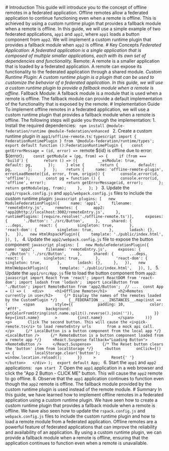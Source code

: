 
   #   I n t r o d u c t i o n 
 
 T h i s   g u i d e   w i l l   i n t r o d u c e   y o u   t o   t h e   c o n c e p t   o f   o f f l i n e   r e m o t e s   i n   a   f e d e r a t e d   a p p l i c a t i o n .   O f f l i n e   r e m o t e s   a l l o w   a   f e d e r a t e d   a p p l i c a t i o n   t o   c o n t i n u e   f u n c t i o n i n g   e v e n   w h e n   a   r e m o t e   i s   o f f l i n e .   T h i s   i s   a c h i e v e d   b y   u s i n g   a   c u s t o m   r u n t i m e   p l u g i n   t h a t   p r o v i d e s   a   f a l l b a c k   m o d u l e   w h e n   a   r e m o t e   i s   o f f l i n e . 
 
 I n   t h i s   g u i d e ,   w e   w i l l   u s e   a   s i m p l e   e x a m p l e   o f   t w o   f e d e r a t e d   a p p l i c a t i o n s ,   ` a p p 1 `   a n d   ` a p p 2 ` ,   w h e r e   ` a p p 1 `   l o a d s   a   b u t t o n   c o m p o n e n t   f r o m   ` a p p 2 ` .   W e   w i l l   i m p l e m e n t   a   c u s t o m   r u n t i m e   p l u g i n   t h a t   p r o v i d e s   a   f a l l b a c k   m o d u l e   w h e n   ` a p p 2 `   i s   o f f l i n e . 
 
 #   K e y   C o n c e p t s 
 
 *   * * F e d e r a t e d   A p p l i c a t i o n * * :   A   f e d e r a t e d   a p p l i c a t i o n   i s   a   s i n g l e   a p p l i c a t i o n   t h a t   i s   c o m p o s e d   o f   m u l t i p l e   s m a l l e r   a p p l i c a t i o n s ,   e a c h   w i t h   i t s   o w n   s e t   o f   d e p e n d e n c i e s   a n d   f u n c t i o n a l i t y . 
 *   * * R e m o t e * * :   A   r e m o t e   i s   a   s m a l l e r   a p p l i c a t i o n   t h a t   i s   l o a d e d   b y   a   f e d e r a t e d   a p p l i c a t i o n .   A   r e m o t e   c a n   e x p o s e   i t s   f u n c t i o n a l i t y   t o   t h e   f e d e r a t e d   a p p l i c a t i o n   t h r o u g h   a   s h a r e d   m o d u l e . 
 *   * * C u s t o m   R u n t i m e   P l u g i n * * :   A   c u s t o m   r u n t i m e   p l u g i n   i s   a   p l u g i n   t h a t   c a n   b e   u s e d   t o   c u s t o m i z e   t h e   b e h a v i o r   o f   a   f e d e r a t e d   a p p l i c a t i o n .   I n   t h i s   g u i d e ,   w e   w i l l   u s e   a   c u s t o m   r u n t i m e   p l u g i n   t o   p r o v i d e   a   f a l l b a c k   m o d u l e   w h e n   a   r e m o t e   i s   o f f l i n e . 
 *   * * F a l l b a c k   M o d u l e * * :   A   f a l l b a c k   m o d u l e   i s   a   m o d u l e   t h a t   i s   u s e d   w h e n   a   r e m o t e   i s   o f f l i n e .   T h e   f a l l b a c k   m o d u l e   c a n   p r o v i d e   a   d e f a u l t   i m p l e m e n t a t i o n   o f   t h e   f u n c t i o n a l i t y   t h a t   i s   e x p o s e d   b y   t h e   r e m o t e . 
 
 #   I m p l e m e n t a t i o n   G u i d e 
 
 T o   i m p l e m e n t   o f f l i n e   r e m o t e s   i n   a   f e d e r a t e d   a p p l i c a t i o n ,   w e   w i l l   u s e   a   c u s t o m   r u n t i m e   p l u g i n   t h a t   p r o v i d e s   a   f a l l b a c k   m o d u l e   w h e n   a   r e m o t e   i s   o f f l i n e .   T h e   f o l l o w i n g   s t e p s   w i l l   g u i d e   y o u   t h r o u g h   t h e   i m p l e m e n t a t i o n : 
 
 1 .   I n s t a l l   t h e   r e q u i r e d   d e p e n d e n c i e s : 
 ` ` ` 
 n p m   i n s t a l l   @ m o d u l e - f e d e r a t i o n / r u n t i m e   @ m o d u l e - f e d e r a t i o n / e n h a n c e d 
 ` ` ` 
 2 .   C r e a t e   a   c u s t o m   r u n t i m e   p l u g i n   i n   ` a p p 1 / o f f l i n e - r e m o t e . t s ` : 
 ` ` ` t y p e s c r i p t 
 i m p o r t   {   F e d e r a t i o n R u n t i m e P l u g i n   }   f r o m   ' @ m o d u l e - f e d e r a t i o n / r u n t i m e / t y p e s ' ; 
 
 e x p o r t   d e f a u l t   f u n c t i o n   ( ) : F e d e r a t i o n R u n t i m e P l u g i n   { 
 
     c o n s t   g e t E r r o r M e s s a g e   =   ( i d ,   e r r o r )   = >   ` r e m o t e   $ { i d }   i s   o f f l i n e   d u e   t o   e r r o r :   $ { e r r o r } ` ; 
 
     c o n s t   g e t M o d u l e   =   ( p g ,   f r o m )   = >   { 
         i f   ( f r o m   = = =   ' b u i l d ' )   { 
             r e t u r n   ( )   = >   ( { 
                 _ _ e s M o d u l e :   t r u e , 
                 d e f a u l t :   p g , 
             } ) ; 
         }   e l s e   { 
             r e t u r n   { 
                 d e f a u l t :   p g , 
             } ; 
         } 
     } ; 
 
     r e t u r n   { 
         n a m e :   ' o f f l i n e - r e m o t e - p l u g i n ' , 
         e r r o r L o a d R e m o t e ( { i d ,   e r r o r ,   f r o m ,   o r i g i n } )   { 
             c o n s o l e . e r r o r ( i d ,   ' o f f l i n e ' ) ; 
             c o n s t   p g   =   f u n c t i o n   ( )   { 
                 c o n s o l e . e r r o r ( i d ,   ' o f f l i n e ' ,   e r r o r ) ; 
                 r e t u r n   g e t E r r o r M e s s a g e ( i d ,   e r r o r ) ; 
             } ; 
 
             r e t u r n   g e t M o d u l e ( p g ,   f r o m ) ; 
         } , 
     } ; 
 } 
 ` ` ` 
 3 .   U p d a t e   t h e   ` a p p 1 / r s p a c k . c o n f i g . j s `   a n d   ` a p p 1 / w e b p a c k . c o n f i g . j s `   f i l e s   t o   i n c l u d e   t h e   c u s t o m   r u n t i m e   p l u g i n : 
 ` ` ` j a v a s c r i p t 
 p l u g i n s :   [ 
     n e w   M o d u l e F e d e r a t i o n P l u g i n ( { 
         n a m e :   ' a p p 1 ' , 
         f i l e n a m e :   ' r e m o t e E n t r y . j s ' , 
         r e m o t e s :   { 
             a p p 2 :   ' a p p 2 @ h t t p : / / l o c a l h o s t : 3 0 0 2 / r e m o t e E n t r y . j s ' , 
         } , 
         r u n t i m e P l u g i n s :   [ r e q u i r e . r e s o l v e ( ' . / o f f l i n e - r e m o t e . t s ' ) ] , 
         e x p o s e s :   { 
             ' . / B u t t o n ' :   ' . / s r c / B u t t o n ' , 
         } , 
         s h a r e d :   { 
             . . . d e p s , 
             r e a c t :   { 
                 s i n g l e t o n :   t r u e , 
             } , 
             ' r e a c t - d o m ' :   { 
                 s i n g l e t o n :   t r u e , 
             } , 
             l o d a s h :   { } , 
         } , 
     } ) , 
     n e w   H t m l R s p a c k P l u g i n ( { 
         t e m p l a t e :   ' . / p u b l i c / i n d e x . h t m l ' , 
     } ) , 
 ] , 
 ` ` ` 
 4 .   U p d a t e   t h e   ` a p p 2 / w e b p a c k . c o n f i g . j s `   f i l e   t o   e x p o s e   t h e   b u t t o n   c o m p o n e n t : 
 ` ` ` j a v a s c r i p t 
 p l u g i n s :   [ 
     n e w   M o d u l e F e d e r a t i o n P l u g i n ( { 
         n a m e :   ' a p p 2 ' , 
         f i l e n a m e :   ' r e m o t e E n t r y . j s ' , 
         e x p o s e s :   { 
             ' . / B u t t o n ' :   ' . / s r c / B u t t o n ' , 
         } , 
         s h a r e d :   { 
             . . . d e p s , 
             r e a c t :   { 
                 s i n g l e t o n :   t r u e , 
             } , 
             ' r e a c t - d o m ' :   { 
                 s i n g l e t o n :   t r u e , 
             } , 
             l o d a s h :   { } , 
         } , 
     } ) , 
     n e w   H t m l W e b p a c k P l u g i n ( { 
         t e m p l a t e :   ' . / p u b l i c / i n d e x . h t m l ' , 
     } ) , 
 ] , 
 ` ` ` 
 5 .   U p d a t e   t h e   ` a p p 1 / s r c / A p p . j s `   f i l e   t o   l o a d   t h e   b u t t o n   c o m p o n e n t   f r o m   ` a p p 2 ` : 
 ` ` ` j a v a s c r i p t 
 i m p o r t   R e a c t   f r o m   ' r e a c t ' ; 
 i m p o r t   R e a c t D O M   f r o m   ' r e a c t - d o m ' ; 
 i m p o r t   l o d a s h   f r o m   ' l o d a s h ' ; 
 
 i m p o r t   L o c a l B u t t o n   f r o m   ' . / B u t t o n ' ; 
 i m p o r t   R e m o t e B u t t o n   f r o m   ' a p p 2 / B u t t o n ' ; 
 
 / /   . . . 
 
 c o n s t   A p p   =   ( )   = >   ( 
     < d i v > 
         < h 1 > O f f l i n e   R e m o t e < / h 1 > 
         < h 2 > R e m o t e s   c u r r e n t l y   i n   u s e < / h 2 > 
         { / *   D i s p l a y   t h e   n a m e s   o f   t h e   r e m o t e s   l o a d e d   b y   t h e   C u s t o m P l u g i n   * / } 
         { _ _ F E D E R A T I O N _ _ . _ _ I N S T A N C E S _ _ . m a p ( i n s t   = >   ( 
             < s p a n 
                 s t y l e = { { 
                     p a d d i n g :   1 0 , 
                     c o l o r :   ' # f f f ' , 
                     b a c k g r o u n d :   g e t C o l o r F r o m S t r i n g ( i n s t . n a m e . s p l i t ( ) . r e v e r s e ( ) . j o i n ( ' ' ) ) , 
                 } } 
                 k e y = { i n s t . n a m e } 
             > 
                 { i n s t . n a m e } 
             < / s p a n > 
         ) ) } 
         < p > 
             C l i c k   T h e   s e c o n d   b u t t o n .   T h i s   w i l l   c a u s e   t h e   < i > p i c k - r e m o t e . t s < / i >   t o   l o a d   r e m o t e E n t r y   u r l s 
             f r o m   a   m o c k   a p i   c a l l . 
         < / p > 
         { / *   L o c a l B u t t o n   i s   a   b u t t o n   c o m p o n e n t   f r o m   t h e   l o c a l   a p p   * / } 
         < L o c a l B u t t o n   / > 
         { / *   R e m o t e B u t t o n   i s   a   b u t t o n   c o m p o n e n t   l o a d e d   f r o m   a   r e m o t e   a p p   * / } 
         < R e a c t . S u s p e n s e   f a l l b a c k = " L o a d i n g   B u t t o n " > 
             < R e m o t e B u t t o n   / > 
         < / R e a c t . S u s p e n s e > 
         { / *   T h e   R e s e t   b u t t o n   c l e a r s   t h e   ' b u t t o n '   i t e m   f r o m   l o c a l S t o r a g e   * / } 
         < b u t t o n 
             o n C l i c k = { ( )   = >   { 
                 l o c a l S t o r a g e . c l e a r ( ' b u t t o n ' ) ; 
                 w i n d o w . l o c a t i o n . r e l o a d ( ) ; 
             } } 
         > 
             R e s e t { '   ' } 
         < / b u t t o n > 
     < / d i v > 
 ) ; 
 
 e x p o r t   d e f a u l t   A p p ; 
 ` ` ` 
 6 .   S t a r t   t h e   ` a p p 1 `   a n d   ` a p p 2 `   a p p l i c a t i o n s : 
 ` ` ` 
 n p m   s t a r t 
 ` ` ` 
 7 .   O p e n   t h e   ` a p p 1 `   a p p l i c a t i o n   i n   a   w e b   b r o w s e r   a n d   c l i c k   t h e   " A p p   2   B u t t o n   -   C L I C K   M E "   b u t t o n .   T h i s   w i l l   c a u s e   t h e   ` a p p 2 `   r e m o t e   t o   g o   o f f l i n e . 
 8 .   O b s e r v e   t h a t   t h e   ` a p p 1 `   a p p l i c a t i o n   c o n t i n u e s   t o   f u n c t i o n   e v e n   t h o u g h   t h e   ` a p p 2 `   r e m o t e   i s   o f f l i n e .   T h e   f a l l b a c k   m o d u l e   p r o v i d e d   b y   t h e   c u s t o m   r u n t i m e   p l u g i n   i s   u s e d   i n s t e a d   o f   t h e   r e m o t e   m o d u l e . 
 
 #   S u m m a r y 
 
 I n   t h i s   g u i d e ,   w e   h a v e   l e a r n e d   h o w   t o   i m p l e m e n t   o f f l i n e   r e m o t e s   i n   a   f e d e r a t e d   a p p l i c a t i o n   u s i n g   a   c u s t o m   r u n t i m e   p l u g i n .   W e   h a v e   s e e n   h o w   t o   c r e a t e   a   c u s t o m   r u n t i m e   p l u g i n   t h a t   p r o v i d e s   a   f a l l b a c k   m o d u l e   w h e n   a   r e m o t e   i s   o f f l i n e .   W e   h a v e   a l s o   s e e n   h o w   t o   u p d a t e   t h e   ` r s p a c k . c o n f i g . j s `   a n d   ` w e b p a c k . c o n f i g . j s `   f i l e s   t o   i n c l u d e   t h e   c u s t o m   r u n t i m e   p l u g i n   a n d   h o w   t o   l o a d   a   r e m o t e   m o d u l e   f r o m   a   f e d e r a t e d   a p p l i c a t i o n . 
 
 O f f l i n e   r e m o t e s   a r e   a   p o w e r f u l   f e a t u r e   o f   f e d e r a t e d   a p p l i c a t i o n s   t h a t   c a n   i m p r o v e   t h e   r e l i a b i l i t y   a n d   a v a i l a b i l i t y   o f   a n   a p p l i c a t i o n .   B y   u s i n g   a   c u s t o m   r u n t i m e   p l u g i n ,   w e   c a n   p r o v i d e   a   f a l l b a c k   m o d u l e   w h e n   a   r e m o t e   i s   o f f l i n e ,   e n s u r i n g   t h a t   t h e   a p p l i c a t i o n   c o n t i n u e s   t o   f u n c t i o n   e v e n   w h e n   a   r e m o t e   i s   u n a v a i l a b l e . 